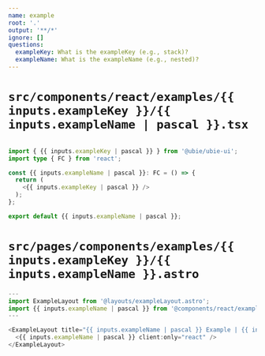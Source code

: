 ```yaml
---
name: example
root: '.'
output: '**/*'
ignore: []
questions:
  exampleKey: What is the exampleKey (e.g., stack)?
  exampleName: What is the exampleName (e.g., nested)?
---
```


# `src/components/react/examples/{{ inputs.exampleKey }}/{{ inputs.exampleName | pascal }}.tsx`

```typescript

import { {{ inputs.exampleKey | pascal }} } from '@ubie/ubie-ui';
import type { FC } from 'react';

const {{ inputs.exampleName | pascal }}: FC = () => {
  return (
    <{{ inputs.exampleKey | pascal }} />
  );
};

export default {{ inputs.exampleName | pascal }};

```

# `src/pages/components/examples/{{ inputs.exampleKey }}/{{ inputs.exampleName }}.astro`

```typescript
---
import ExampleLayout from '@layouts/exampleLayout.astro';
import {{ inputs.exampleName | pascal }} from '@components/react/examples/{{ inputs.exampleKey }}/{{ inputs.exampleName | pascal }}';
---

<ExampleLayout title="{{ inputs.exampleName | pascal }} Example | {{ inputs.exampleKey | pascal }}">
  <{{ inputs.exampleName | pascal }} client:only="react" />
</ExampleLayout>
```

